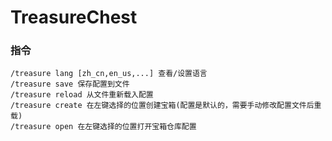 # TreasureChest

### 指令
```
/treasure lang [zh_cn,en_us,...] 查看/设置语言
/treasure save 保存配置到文件
/treasure reload 从文件重新载入配置
/treasure create 在左键选择的位置创建宝箱(配置是默认的，需要手动修改配置文件后重载)
/treasure open 在左键选择的位置打开宝箱仓库配置
```
